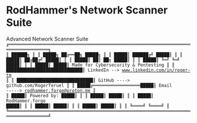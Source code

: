 # RodHammer's Network Scanner Suite
Advanced Network Scanner Suite
<code>
╔═════════════════════════════════════════════════════════════════════════════════════╗
║                ██████╗                                                              ║
║     █████╗     ██╔══██╗     █████╗                                                  ║
║     █████║     ██████╔╝     █████║                                                  ║
║     █████║     ██╔██╔╝      █████║                                                  ║
║     █████║     ██║ ██╗      █████║                                                  ║
║     █████║     ╚═╝ ╚═╝      █████║                                                  ║
║     █████║                  █████║     Made for Cybersecurity & Pentesting          ║
║     █████████████████████████████║     LinkedIn --> www.linkedin.com/in/roger-tm    ║
║     █████████████████████████████║     GitHub ----> github.com/RogerTeruel          ║
║     █████╔══════════════════█████║     Email -----> rodhammer.forge@proton.me       ║
║     █████║   Powered by:    █████║                                                  ║
║     █████║                  █████║                                                  ║
║     █████║ RodHammer.forge  █████║                                                  ║
║     █████║                  █████║                                                  ║
║     █████║                  █████║                                                  ║
║     ╚════╝                  ╚════╝                                                  ║
╚═════════════════════════════════════════════════════════════════════════════════════╝
```</code>
